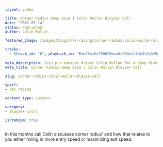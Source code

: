 ```yaml
---
layout: video

title: Corner Radius Deep Dive | Colin Mullan Blayze+ Call
date: "2022-07-14"
status: Published
author: Colin Mullan

featured_image: /images/blogs/car-racing/corner-radius-colin-mullan-blayze-call.jpg

tracks:
  - {track_id: "0", playback_id: "EmnZ6niOe70002WduxUc6P4nJt4HLGlJqDV9e01lI6Z02bw", lesson_name: "Corner Radius Deep Dive | Colin Mullan Blayze+ Call", lesson_desc: "Join pro-racecar driver Colin Mullan for a deep dive into corner radius on a track and how that relates to entry and exit speed."}
  
meta_description: Join pro-racecar driver Colin Mullan for a deep dive into corner radius on a track and how that relates to entry and exit speed.
meta_title: Corner Radius Deep Dive | Colin Mullan Blayze+ Call

slug: corner-radius-colin-mullan-blayze-call

sport:
- car racing

content_type: Lessons

category:
- Blayze+ calls

isPremium: true
---
```


In this months call Colin discusses corner radius' and how that relates to you either rolling in more entry speed or maximizing exit speed.
